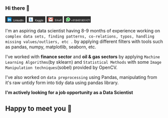 ### Hi there 👋
[<img src='./linkedin.png' height=20/>](https://www.linkedin.com/in/parth-lathiya/) [<img src='./kaggle.png' height=20/>](https://www.kaggle.com/plathiya) [<img src='./email.png' height=20/>](plathiya2611@gmail.com) [<img src='./whatsapp.png' height=20/>]()

I'm an aspiring data scientist having 8-9 months of experience working on `complex data sets, finding patterns, co-relations, typos, handling missing values/outliers, etc .` by applying different filters with 
tools such as pandas, numpy, matplotlib, seaborn, etc.

I've worked with **finance sector** and **oil & gas sectors** by applying `Machine Learning Algorithms`(by sklearn) and `Statistical Methods` with some `Image Manipulation techniques`(sobel) provided by OpenCV.

I've also worked on `data preprocessing` using Pandas, manipulating from it's raw untidy form into tidy data using pandas library.

**I'm actively looking for a job opportunity as a Data Scientist**
## Happy to meet you 🤩
